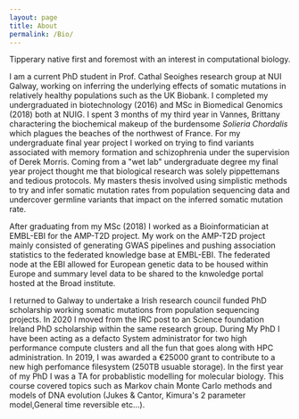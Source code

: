 ```yaml
---
layout: page
title: About
permalink: /Bio/
---
```


Tipperary native first and foremost with an interest in computational biology. 

I am a current PhD student in Prof. Cathal Seoighes research group at NUI Galway, working on inferring the underlying effects of somatic mutations in relatively healthy populations such as the UK Biobank. I completed my undergraduated in biotechnology (2016) and MSc in Biomedical Genomics (2018) both at NUIG. I spent 3 months of my third year in Vannes, Brittany charactering the biochemical makeup of the burdensome *Solieria Chordalis* which plagues the beaches of the northwest of France. For my undergraduate final year project I worked on trying to find variants associated with memory formation and schizophrenia under the supervision of Derek Morris. Coming from a "wet lab" undergraduate degree my final year project thought me that biological research was solely pippettemans and tedious protocols. My masters thesis involved using simplistic methods to try and infer somatic mutation rates from population sequencing data and undercover germline variants that impact on the inferred somatic mutation rate. 

After graduating from my MSc (2018) I worked as a Bioinformatician at EMBL-EBI for the AMP-T2D project. My work on the AMP-T2D project mainly consisted of generating GWAS pipelines and pushing association statistics to the federated knowledge base at EMBL-EBI. The federated node at the EBI allowed for European genetic data to be housed within Europe and summary level data to be shared to the knwoledge portal hosted at the Broad institute. 

I returned to Galway to undertake a Irish research council funded PhD scholarship working somatic mutations from population sequencing projects. In 2020 I moved from the IRC post to an Science foundation Ireland PhD scholarship within the same research group. During My PhD I have been acting as a defacto System administrator for two high performance compute clusters and all the fun that goes along with HPC administration. In 2019, I was awarded a  €25000 grant to contribute to a new high perfomance filesystem (250TB usuable storage). In the first year of my PhD I was a TA for probablistic modelling for molecular biology. This course covered topics such as Markov chain Monte Carlo methods and models of DNA evolution (Jukes & Cantor, Kimura's 2 parameter model,General time reversible etc...).

